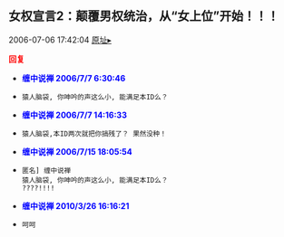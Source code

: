 ## 女权宣言2：颠覆男权统治，从“女上位”开始！！！
2006-07-06 17:42:04
[原址▸](http://www.fxgan.com/chan_time/2006_07_12/191.htm)





**<font color='red'>回复</font>**


- **<font color='blue'>缠中说禅 2006/7/7 6:30:46</font>**
- ```
  猿人脑袋, 你呻吟的声这么小, 能满足本ID么？
  ```
- **<font color='blue'>缠中说禅 2006/7/7 14:16:33</font>**
- ```
  猿人脑袋,本ID两次就把你搞残了？ 果然没种！
  ```
- **<font color='blue'>缠中说禅 2006/7/15 18:05:54</font>**
- ```
  匿名] 缠中说禅
  猿人脑袋, 你呻吟的声这么小, 能满足本ID么？
  ????!!!!
  ```
- **<font color='blue'>缠中说禅 2010/3/26 16:16:21</font>**
- ```
  呵呵
  ```
